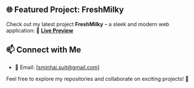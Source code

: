  ## 🌐 Featured Project: FreshMilky
Check out my latest project **FreshMilky** – a sleek and modern web application:
🔗 **[Live Preview](https://shahzad-minhaj.github.io/freshmilky/)**



## 📫 Connect with Me
- 📧 Email: [sminhaj.suit@gmail.com]


Feel free to explore my repositories and collaborate on exciting projects! 🚀
